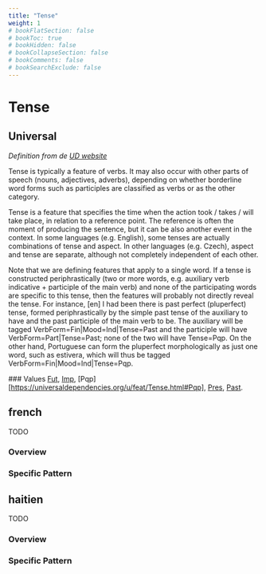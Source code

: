 ```yaml
---
title: "Tense"
weight: 1
# bookFlatSection: false
# bookToc: true
# bookHidden: false
# bookCollapseSection: false
# bookComments: false
# bookSearchExclude: false
---
```


# Tense

## Universal

*Definition from de [UD website](https://universaldependencies.org/u/feat/Tense.html)*

Tense is typically a feature of verbs. It may also occur with other parts of speech (nouns, adjectives, adverbs), depending on whether borderline word forms such as participles are classified as verbs or as the other category.

Tense is a feature that specifies the time when the action took / takes / will take place, in relation to a reference point. The reference is often the moment of producing the sentence, but it can be also another event in the context. In some languages (e.g. English), some tenses are actually combinations of tense and aspect. In other languages (e.g. Czech), aspect and tense are separate, although not completely independent of each other.

Note that we are defining features that apply to a single word. If a tense is constructed periphrastically (two or more words, e.g. auxiliary verb indicative + participle of the main verb) and none of the participating words are specific to this tense, then the features will probably not directly reveal the tense. For instance, [en] I had been there is past perfect (pluperfect) tense, formed periphrastically by the simple past tense of the auxiliary to have and the past participle of the main verb to be. The auxiliary will be tagged VerbForm=Fin|Mood=Ind|Tense=Past and the participle will have VerbForm=Part|Tense=Past; none of the two will have Tense=Pqp. On the other hand, Portuguese can form the pluperfect morphologically as just one word, such as estivera, which will thus be tagged VerbForm=Fin|Mood=Ind|Tense=Pqp.

### Values
[Fut](https://universaldependencies.org/u/feat/Tense.html#Fut),
[Imp](https://universaldependencies.org/u/feat/Tense.html#Imp),
[Pqp][https://universaldependencies.org/u/feat/Tense.html#Pqp],
[Pres](https://universaldependencies.org/u/feat/Tense.html#Pres),
[Past](https://universaldependencies.org/u/feat/Tense.html#Past).

## french

TODO
### Overview

### Specific Pattern




## haitien

TODO
### Overview

### Specific Pattern


